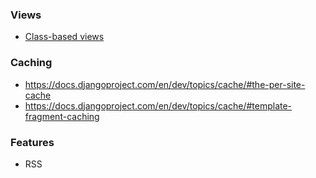 ### Views

* [Class-based views](https://docs.djangoproject.com/en/dev/topics/class-based-views/)

### Caching

* https://docs.djangoproject.com/en/dev/topics/cache/#the-per-site-cache
* https://docs.djangoproject.com/en/dev/topics/cache/#template-fragment-caching

### Features

* RSS
